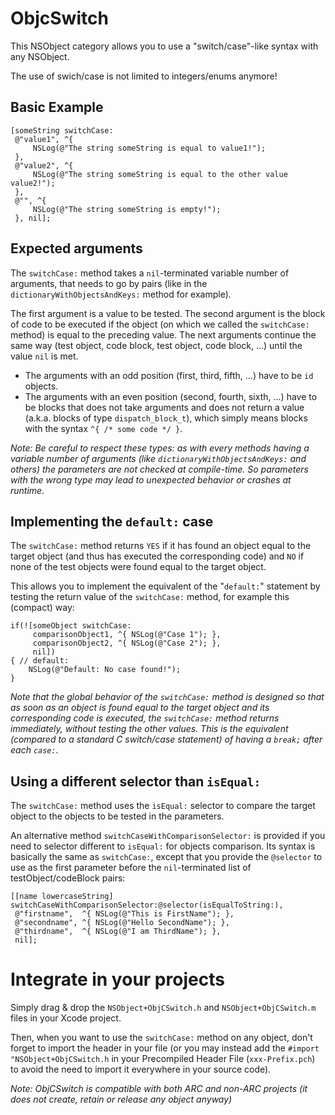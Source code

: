 ObjcSwitch
==========

This NSObject category allows you to use a "switch/case"-like syntax with any NSObject.

The use of swich/case is not limited to integers/enums anymore!


## Basic Example

    [someString switchCase:
     @"value1", ^{
         NSLog(@"The string someString is equal to value1!");
     },
     @"value2", ^{
         NSLog(@"The string someString is equal to the other value value2!");
     },
     @"", ^{
         NSLog(@"The string someString is empty!");
     }, nil];

## Expected arguments

The `switchCase:` method takes a `nil`-terminated variable number of arguments,
  that needs to go by pairs (like in the `dictionaryWithObjectsAndKeys:` method for example).

The first argument is a value to be tested. The second argument
  is the block of code to be executed if the object
  (on which we called the `switchCase:` method) is equal to the preceding value.
The next arguments continue the same way (test object, code block, test object, code block, ...)
  until the value `nil` is met.

* The arguments with an odd position (first, third, fifth, ...) have to be `id` objects.
* The arguments with an even position (second, fourth, sixth, ...) have to be blocks
    that does not take arguments and does not return a value (a.k.a. blocks of type `dispatch_block_t`),
    which simply means blocks with the syntax `^{ /* some code */ }`.

_Note: Be careful to respect these types: as with every methods having a variable number of arguments
  (like `dictionaryWithObjectsAndKeys:` and others) the parameters are not checked at compile-time.
  So parameters with the wrong type may lead to unexpected behavior or crashes at runtime._


## Implementing the `default:` case

The `switchCase:` method returns `YES` if it has found an object equal to the target object
  (and thus has executed the corresponding code) and `NO` if none of the test objects were found
  equal to the target object.
  
This allows you to implement the equivalent of the "`default:`" statement by testing the return
  value of the `switchCase:` method, for example this (compact) way:
  
    if(![someObject switchCase:
         comparisonObject1, ^{ NSLog(@"Case 1"); },
         comparisonObject2, ^{ NSLog(@"Case 2"); },
         nil])
    { // default: 
        NSLog(@"Default: No case found!");
    }


_Note that the global behavior of the `switchCase:` method is designed so that as soon as an object
  is found equal to the target object and its corresponding code is executed, the `switchCase:` method
  returns immediately, without testing the other values._
_This is the equivalent (compared to a standard C switch/case statement) of having a `break;` after each `case:`._


## Using a different selector than `isEqual:`

The `switchCase:` method uses the `isEqual:` selector to compare the target object to
  the objects to be tested in the parameters.

An alternative method `switchCaseWithComparisonSelector:` is provided if you need
  to selector different to `isEqual:` for objects comparison.
Its syntax is basically the same as `switchCase:`, except that you provide the `@selector`
  to use as the first parameter before the `nil`-terminated list of testObject/codeBlock pairs:
  
    [[name lowercaseString] switchCaseWithComparisonSelector:@selector(isEqualToString:),
     @"firstname",  ^{ NSLog(@"This is FirstName"); },
     @"secondname", ^{ NSLog(@"Hello SecondName"); },
     @"thirdname",  ^{ NSLog(@"I am ThirdName"); },
     nil];

# Integrate in your projects

Simply drag & drop the `NSObject+ObjCSwitch.h` and `NSObject+ObjCSwitch.m` files in your Xcode project.

Then, when you want to use the `switchCase:` method on any object, don't forget to import the header
  in your file (or you may instead add the `#import "NSObject+ObjCSwitch.h` in your
  Precompiled Header File (`xxx-Prefix.pch`) to avoid the need to import it everywhere in your source code).


_Note: ObjCSwitch is compatible with both ARC and non-ARC projects (it does not create, retain or release any object anyway)_

